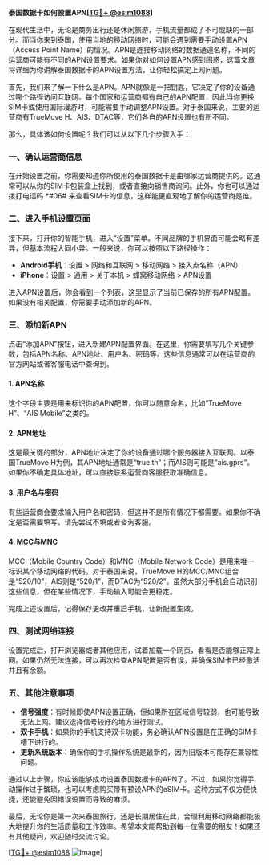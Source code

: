 **泰国数据卡如何設置APN[[TG💪+ @esim1088](https://t.me/s/esim1088)]**

在现代生活中，无论是商务出行还是休闲旅游，手机流量都成了不可或缺的一部分。而当你来到泰国，使用当地的移动网络时，可能会遇到需要手动设置APN（Access Point Name）的情况。APN是连接移动网络的数据通道名称，不同的运营商可能有不同的APN设置要求。如果你对如何设置APN感到困惑，这篇文章将详细为你讲解泰国数据卡的APN设置方法，让你轻松搞定上网问题。

首先，我们来了解一下什么是APN。APN就像是一把钥匙，它决定了你的设备通过哪个路径访问互联网。每个国家和运营商都有自己的APN配置，因此当你更换SIM卡或使用国际漫游时，可能需要手动调整APN设置。对于泰国来说，主要的运营商有TrueMove H、AIS、DTAC等，它们各自的APN设置也有所不同。

那么，具体该如何设置呢？我们可以从以下几个步骤入手：

### 一、确认运营商信息

在开始设置之前，你需要知道你所使用的泰国数据卡是由哪家运营商提供的。这通常可以从你的SIM卡包装盒上找到，或者直接向销售商询问。此外，你也可以通过拨打电话码 *#06# 来查看SIM卡的信息，这样能更直观地了解你的运营商是谁。

### 二、进入手机设置页面

接下来，打开你的智能手机，进入“设置”菜单。不同品牌的手机界面可能会略有差异，但基本流程大同小异。一般来说，你可以按照以下路径操作：

- **Android手机**：设置 > 网络和互联网 > 移动网络 > 接入点名称（APN）
- **iPhone**：设置 > 通用 > 关于本机 > 蜂窝移动网络 > APN设置

进入APN设置后，你会看到一个列表，这里显示了当前已保存的所有APN配置。如果没有相关配置，你需要手动添加新的APN。

### 三、添加新APN

点击“添加APN”按钮，进入新建APN配置界面。在这里，你需要填写几个关键参数，包括APN名称、APN地址、用户名、密码等。这些信息通常可以在运营商的官方网站或者客服电话中查询到。

#### 1. APN名称
这个字段主要是用来标识你的APN配置，你可以随意命名，比如“TrueMove H”、“AIS Mobile”之类的。

#### 2. APN地址
这是最关键的部分，APN地址决定了你的设备通过哪个服务器接入互联网。以泰国TrueMove H为例，其APN地址通常是“true.th”；而AIS则可能是“ais.gprs”。如果你不确定具体地址，可以直接联系运营商客服获取准确信息。

#### 3. 用户名与密码
有些运营商会要求输入用户名和密码，但这并不是所有情况下都需要。如果你不确定是否需要填写，请先尝试不填或者咨询客服。

#### 4. MCC与MNC
MCC（Mobile Country Code）和MNC（Mobile Network Code）是用来唯一标识某个移动网络的代码。对于泰国来说，TrueMove H的MCC/MNC组合是“520/10”，AIS则是“520/1”，而DTAC为“520/2”。虽然大部分手机会自动识别这些信息，但在某些情况下，手动输入可能会更稳定。

完成上述设置后，记得保存更改并重启手机，让新配置生效。

### 四、测试网络连接

设置完成后，打开浏览器或者其他应用，试着加载一个网页，看看是否能够正常上网。如果仍然无法连接，可以再次检查APN配置是否有误，并确保SIM卡已经激活并且有余额。

### 五、其他注意事项

- **信号强度**：有时候即使APN设置正确，但如果所在区域信号较弱，也可能导致无法上网。建议选择信号较好的地方进行测试。
- **双卡手机**：如果你的手机支持双卡功能，务必确认APN设置是在正确的SIM卡槽下进行的。
- **更新系统版本**：确保你的手机操作系统是最新的，因为旧版本可能存在兼容性问题。

通过以上步骤，你应该能够成功设置泰国数据卡的APN了。不过，如果你觉得手动操作过于繁琐，也可以考虑购买带有预设APN的eSIM卡。这种方式不仅方便快捷，还能避免因错误设置而导致的麻烦。

最后，无论你是第一次来泰国旅行，还是长期居住在此，合理利用移动网络都能极大地提升你的生活质量和工作效率。希望本文能帮助到每一位需要的朋友！如果还有其他疑问，欢迎随时交流讨论。

[[TG💪+ @esim1088](https://t.me/s/esim1088) ![Image](https://i.postimg.cc/4NQfJmqS/Snipaste-2025-05-13-00-14-12.png)]
